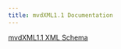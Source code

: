 ```yaml
---
title: mvdXML1.1 Documentation
---
```


<a href="http://www.buildingsmart-tech.org/downloads/mvdxml/mvdxml-1.1/final/mvdxml-1-1-schema">mvdXML1.1 XML Schema</a>

